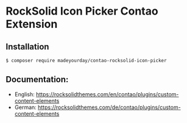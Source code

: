 # RockSolid Icon Picker Contao Extension

## Installation

```sh
$ composer require madeyourday/contao-rocksolid-icon-picker
```

## Documentation:

* English: https://rocksolidthemes.com/en/contao/plugins/custom-content-elements
* German: https://rocksolidthemes.com/de/contao/plugins/custom-content-elements
